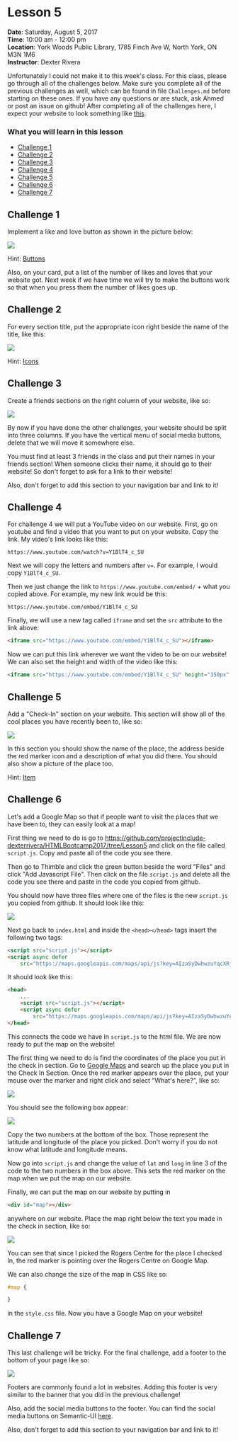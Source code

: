 # Lesson 5
**Date**: Saturday, August 5, 2017  
**Time**: 10:00 am - 12:00 pm  
**Location**: York Woods Public Library, 1785 Finch Ave W, North York, ON M3N 1M6  
**Instructor**: Dexter Rivera

Unfortunately I could not make it to this week's class. For this class, please go through all of the challenges below. Make sure you complete all of the previous challenges as well, which can be found in file `Challenges.md` before starting on these ones. If you have any questions or are stuck, ask Ahmed or post an issue on github! After completing all of the challenges here, I expect your website to look something like [this](https://thimbleprojects.org/projectinclude-dr/300137/).

### What you will learn in this lesson
  * [Challenge 1](#challenge-1)
  * [Challenge 2](#challenge-2)
  * [Challenge 3](#challenge-3)
  * [Challenge 4](#challenge-4)
  * [Challenge 5](#challenge-5)
  * [Challenge 6](#challenge-6)
  * [Challenge 7](#challenge-7)

## Challenge 1
Implement a like and love button as shown in the picture below:

![](/screenshots/Lesson5/likebutton.png)

Hint: [Buttons](https://semantic-ui.com/elements/button.html)

Also, on your card, put a list of the number of likes and loves that your website got. Next week if we have time we will try to make the buttons work so that when you press them the number of likes goes up.

## Challenge 2
For every section title, put the appropriate icon right beside the name of the title, like this:

![](/screenshots/Lesson5/icons.png)

Hint: [Icons](https://semantic-ui.com/elements/icon.html)

## Challenge 3
Create a friends sections on the right column of your website, like so:

![](/screenshots/Lesson5/friends.png)

By now if you have done the other challenges, your website should be split into three columns. If you have the vertical menu of social media buttons, delete that we will move it somewhere else.

You must find at least 3 friends in the class and put their names in your friends section! When someone clicks their name, it should go to their website! So don't forget to ask for a link to their website!

Also, don't forget to add this section to your navigation bar and link to it!

## Challenge 4
For challenge 4 we will put a YouTube video on our website. First, go on youtube and find a video that you want to put on your website. Copy the link. My video's link looks like this:

```
https://www.youtube.com/watch?v=Y1BlT4_c_SU
```

Next we will copy the letters and numbers after `v=`. For example, I would copy `Y1BlT4_c_SU`.

Then we just change the link to `https://www.youtube.com/embed/` + what you copied above. For example, my new link would be this:

```
https://www.youtube.com/embed/Y1BlT4_c_SU
```

Finally, we will use a new tag called `iframe` and set the `src` attribute to the link above:

```html
<iframe src="https://www.youtube.com/embed/Y1BlT4_c_SU"></iframe>
```

Now we can put this link wherever we want the video to be on our website! We can also set the height and width of the video like this:

```html
<iframe src="https://www.youtube.com/embed/Y1BlT4_c_SU" height="350px" width="350px"></iframe>
```

## Challenge 5
Add a "Check-In" section on your website. This section will show all of the cool places you have recently been to, like so:

![](/screenshots/Lesson5/checkin.png)

In this section you should show the name of the place, the address beside the red marker icon and a description of what you did there. You should also show a picture of the place too.

Hint: [Item](https://semantic-ui.com/views/item.html)

## Challenge 6
Let's add a Google Map so that if people want to visit the places that we have been to, they can easily look at a map!

First thing we need to do is go to https://github.com/projectinclude-dexterrivera/HTMLBootcamp2017/tree/Lesson5 and click on the file called `script.js`. Copy and paste all of the code you see there.

Then go to Thimble and click the green button beside the word "Files" and click "Add Javascript File". Then click on the file `script.js` and delete all the code you see there and paste in the code you copied from github.

You should now have three files where one of the files is the new `script.js` you copied from github. It should look like this:

![](/screenshots/Lesson5/threefiles.png)

Next go back to `index.html` and inside the `<head></head>` tags insert the following two tags:

```html
<script src="script.js"></script>
<script async defer
	src="https://maps.googleapis.com/maps/api/js?key=AIzaSyDwhwzuYqcXRjqamI5AdLCsl9x77TkLVpE&callback=initMap"></script>
```

It should look like this:

```html
<head>
	...
	<script src="script.js"></script>
	<script async defer
		src="https://maps.googleapis.com/maps/api/js?key=AIzaSyDwhwzuYqcXRjqamI5AdLCsl9x77TkLVpE&callback=initMap"></script>
</head>
```

This connects the code we have in `script.js` to the html file. We are now ready to put the map on the website!

The first thing we need to do is find the coordinates of the place you put in the check in section. Go to [Google Maps](https://www.google.ca/maps) and search up the place you put in the Check In Section. Once the red marker appears over the place, put your mouse over the marker and right click and select "What's here?", like so:

![](/screenshots/Lesson5/GoogleMaps.png)

You should see the following box appear:

![](/screenshots/Lesson5/latandlong.png)

Copy the two numbers at the bottom of the box. Those represent the latitude and longitude of the place you picked. Don't worry if you do not know what latitude and longitude means.

Now go into `script.js` and change the value of `lat` and `long` in line 3 of the code to the two numbers in the box above. This sets the red marker on the map when we put the map on our website.

Finally, we can put the map on our website by putting in

```html
<div id="map"></div>
```

anywhere on our website. Place the map right below the text you made in the check in section, like so:

![](/screenshots/Lesson5/map.png)

You can see that since I picked the Rogers Centre for the place I checked In, the red marker is pointing over the Rogers Centre on Google Map.

We can also change the size of the map in CSS like so:

```css
#map {

}
```

in the `style.css` file. Now you have a Google Map on your website!

## Challenge 7
This last challenge will be tricky. For the final challenge, add a footer to the bottom of your page like so:

![](/screenshots/Lesson5/footer.png)

Footers are commonly found a lot in websites. Adding this footer is very similar to the banner that you did in the previous challenge!

Also, add the social media buttons to the footer. You can find the social media buttons on Semantic-UI [here](https://semantic-ui.com/elements/button.html#circular).


Also, don't forget to add this section to your navigation bar and link to it!
